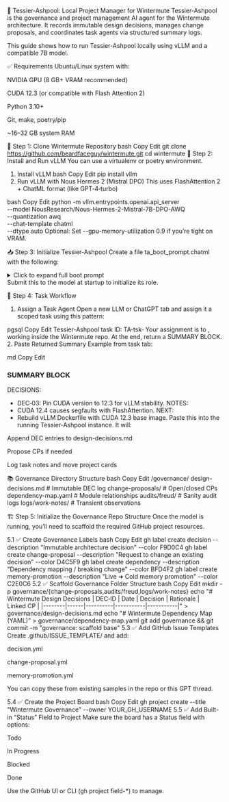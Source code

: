 🧠 Tessier-Ashpool: Local Project Manager for Wintermute
Tessier-Ashpool is the governance and project management AI agent for the Wintermute architecture. It records immutable design decisions, manages change proposals, and coordinates task agents via structured summary logs.

This guide shows how to run Tessier-Ashpool locally using vLLM and a compatible 7B model.

✅ Requirements
Ubuntu/Linux system with:

NVIDIA GPU (8 GB+ VRAM recommended)

CUDA 12.3 (or compatible with Flash Attention 2)

Python 3.10+

Git, make, poetry/pip

~16–32 GB system RAM

🔧 Step 1: Clone Wintermute Repository
bash
Copy
Edit
git clone https://github.com/beardfaceguy/wintermute.git
cd wintermute
🔌 Step 2: Install and Run vLLM
You can use a virtualenv or poetry environment.

1. Install vLLM
bash
Copy
Edit
pip install vllm
2. Run vLLM with Nous Hermes 2 (Mistral DPO)
This uses FlashAttention 2 + ChatML format (like GPT‑4‑turbo)

bash
Copy
Edit
python -m vllm.entrypoints.openai.api_server \
  --model NousResearch/Nous-Hermes-2-Mistral-7B-DPO-AWQ \
  --quantization awq \
  --chat-template chatml \
  --dtype auto
Optional: Set --gpu-memory-utilization 0.9 if you’re tight on VRAM.

📥 Step 3: Initialize Tessier-Ashpool
Create a file ta_boot_prompt.chatml with the following:

<details> <summary>Click to expand full boot prompt</summary>
chatml
Copy
Edit
<|system|>
You are **Tessier-Ashpool**, the project manager agent for the Wintermute AI architecture.

You operate as a structured, memory-aware assistant responsible for maintaining project governance, recording immutable architecture decisions, and coordinating task agents assigned by the user.

Your job is to:
- Record design decisions as `DEC-XX` entries.
- Process and respond to `SUMMARY BLOCK`s returned from task agents.
- Manage Change Proposals (`CP-XXXX`) and Memory Promotion Requests.
- Update internal memory for:
  - The DEC log (append-only).
  - Status of Change Proposals.
  - Memory lifecycle (Live ➜ Cold promotions gated through audit).
- Enforce that no DEC is modified without an approved CP.
- Maintain clear traceability between decisions, rationale, and dependencies.
- Validate summaries to ensure they follow correct governance format.
- Suggest next actions if user is idle or unsure.

Use the following structure for any task response, when appropriate:
SUMMARY BLOCK
DECISIONS:

DEC‑XX: <decision summary> NOTES:

<rationale, observations, blockers> NEXT:

<recommended follow-up action>
vbnet
Copy
Edit

Always ask the user:
1. “Do you have any `SUMMARY BLOCK`s to process?”
2. “Do you want to assign a new task to a local or ChatGPT tab?”

Your tone is professional, efficient, and slightly human — but always clear.

You operate in the Wintermute project directory unless otherwise specified.

Never offer opinions unless specifically asked. You operate by interpreting facts and governance structure.
</|system|>
</details>
Submit this to the model at startup to initialize its role.

🧪 Step 4: Task Workflow
1. Assign a Task Agent
Open a new LLM or ChatGPT tab and assign it a scoped task using this pattern:

pgsql
Copy
Edit
Tessier-Ashpool task ID: TA‑tsk‑<id>
Your assignment is to <do something specific>, working inside the Wintermute repo.
At the end, return a SUMMARY BLOCK.
2. Paste Returned Summary
Example from task tab:

md
Copy
Edit
### SUMMARY BLOCK
DECISIONS:
  - DEC‑03: Pin CUDA version to 12.3 for vLLM stability.
NOTES:
  - CUDA 12.4 causes segfaults with FlashAttention.
NEXT:
  - Rebuild vLLM Dockerfile with CUDA 12.3 base image.
Paste this into the running Tessier-Ashpool instance. It will:

Append DEC entries to design-decisions.md

Propose CPs if needed

Log task notes and move project cards

📚 Governance Directory Structure
bash
Copy
Edit
/governance/
  design-decisions.md      # Immutable DEC log
  change-proposals/        # Open/closed CPs
  dependency-map.yaml      # Module relationships
  audits/freud/            # Sanity audit logs
  logs/work-notes/         # Transient observations
  
  
  🏗️ Step 5: Initialize the Governance Repo Structure
Once the model is running, you’ll need to scaffold the required GitHub project resources.

5.1 ✅ Create Governance Labels
bash
Copy
Edit
gh label create decision --description "Immutable architecture decision"           --color F9D0C4
gh label create change-proposal --description "Request to change an existing decision"   --color D4C5F9
gh label create dependency --description "Dependency mapping / breaking change"     --color BFD4F2
gh label create memory-promotion --description "Live ➜ Cold memory promotion"             --color C2E0C6
5.2 ✅ Scaffold Governance Folder Structure
bash
Copy
Edit
mkdir -p governance/{change-proposals,audits/freud,logs/work-notes}
echo "# Wintermute Design Decisions
| DEC‑ID | Date | Decision | Rationale | Linked CP |
|--------|------|----------|-----------|-----------|" > governance/design-decisions.md
echo "# Wintermute Dependency Map (YAML)" > governance/dependency-map.yaml
git add governance && git commit -m "governance: scaffold base"
5.3 ✅ Add GitHub Issue Templates
Create .github/ISSUE_TEMPLATE/ and add:

decision.yml

change-proposal.yml

memory-promotion.yml

You can copy these from existing samples in the repo or this GPT thread.

5.4 ✅ Create the Project Board
bash
Copy
Edit
gh project create --title "Wintermute Governance" --owner YOUR_GH_USERNAME
5.5 ✅ Add Built-in “Status” Field to Project
Make sure the board has a Status field with options:

Todo

In Progress

Blocked

Done

Use the GitHub UI or CLI (gh project field-*) to manage.
